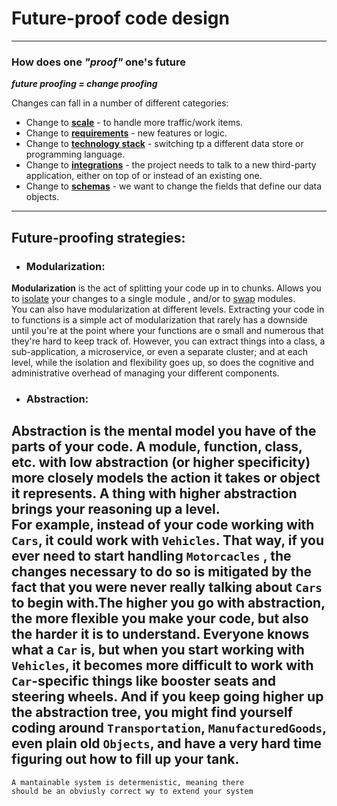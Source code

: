 # Future-proof code design

---

### How does one *"proof"* one's future

***future proofing = change proofing***

Changes can fall in a number of different categories:

+ Change to **<u>scale</u>** - to handle more traffic/work items.
+ Change to **<u>requirements</u>** - new features or logic.
+ Change to **<u>technology stack</u>** - switching tp a different data store or programming language.
+ Change to **<u>integrations</u>** - the project needs to talk to a new third-party application, either on top of or
  instead of an existing one.
+ Change to **<u>schemas</u>** - we want to change the fields that define our data objects.

---

## Future-proofing strategies:

+ ### **Modularization**:<br>

**Modularization** is the act of splitting your code up in to chunks. Allows you to <u>isolate</u> your changes to a
single module , and/or to <u>swap</u> modules.<br>
You can also have modularization at different levels. Extracting your code in to functions is a simple act of
modularization that rarely has a downside until you're at the point where your functions are o small and numerous that
they're hard to keep track of. However, you can extract things into a class, a sub-application, a microservice, or even
a separate cluster; and at each level, while the isolation and flexibility goes up, so does the cognitive and
administrative overhead of managing your different components.

+ ### **Abstraction**:<br>

**Abstraction** is the mental model you have of the parts of your code. A module, function, class, etc. with **low
abstraction** (or higher **specificity**) more closely models the action it takes or object it represents. A thing
with **higher abstraction** brings your reasoning up a level.<br>
For example, instead of your code working with ``Cars``, it could work with ``Vehicles``. That way, if you ever need to
start handling ``Motorcacles`` , the changes necessary to do so is mitigated by the fact that you were never really
talking about ``Cars`` to begin with.The higher you go with abstraction, the more flexible you make your code, but also the harder it is to understand.
Everyone knows what a ``Car`` is, but when you start working with ``Vehicles``, it becomes more difficult to work with
``Car``-specific things like booster seats and steering wheels. And if you keep going higher up the abstraction tree,
you might find yourself coding around ``Transportation``, ``ManufacturedGoods``, even plain  old ``Objects``,
and have a very hard time figuring out how to fill up your tank.
---
    A mantainable system is determenistic, meaning there 
    should be an obviusly correct wy to extend your system

